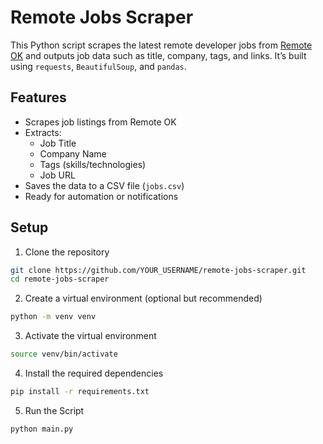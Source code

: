 # Remote Jobs Scraper

This Python script scrapes the latest remote developer jobs from [Remote OK](https://remoteok.com) and outputs job data such as title, company, tags, and links. It’s built using `requests`, `BeautifulSoup`, and `pandas`.

## Features

- Scrapes job listings from Remote OK
- Extracts:
  - Job Title
  - Company Name
  - Tags (skills/technologies)
  - Job URL
- Saves the data to a CSV file (`jobs.csv`)
- Ready for automation or notifications

## Setup

1. Clone the repository

```bash
git clone https://github.com/YOUR_USERNAME/remote-jobs-scraper.git
cd remote-jobs-scraper
```

2. Create a virtual environment (optional but recommended)
```bash
python -m venv venv
```

3. Activate the virtual environment
```bash
source venv/bin/activate
```

4. Install the required dependencies
```bash
pip install -r requirements.txt
```

5. Run the Script
```bash
python main.py
```
